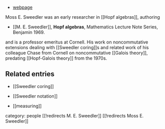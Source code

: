 

* [webpage](http://www.math.cornell.edu/People/Faculty/sweedler.html)

Moss E. Sweedler was an early researcher in [[Hopf algebras]], authoring 

* [[M. E. Sweedler]], __Hopf algebras__, Mathematics Lecture Note Series, Benjamin 1969.

and is a professor emeritus at Cornell. His work on noncommutative extensions dealing with [[Sweedler coring]]s and related work of his colleague Chase from Cornell on noncommutative [[Galois theory]], predating [[Hopf-Galois theory]] from the 1970s.


## Related entries

* [[Sweedler coring]]

* [[Sweedler notation]]

* [[measuring]]

category: people
[[!redirects M. E. Sweedler]]
[[!redirects Moss E. Sweedler]]